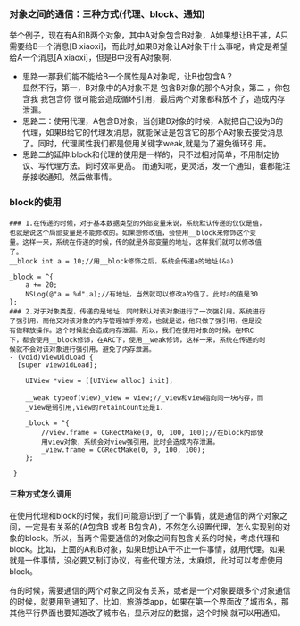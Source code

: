 ### 对象之间的通信：三种方式(代理、block、通知)
举个例子，现在有A和B两个对象，其中A对象包含B对象，A如果想让B干甚，A只需要给B一个消息[B xiaoxi]，而此时,如果B对象让A对象干什么事呢，肯定是希望给A一个消息[A xiaoxi]，但是B中没有A对象啊.<br/>
* 思路一:那我们能不能给B一个属性是A对象呢，让B也包含A？<br/>
显然不行，第一，B对象中的A对象不是 包含B对象的那个A对象，第二 ，你包含我 我包含你 很可能会造成循环引用，最后两个对象都释放不了，造成内存泄漏。
* 思路二：使用代理，A包含B对象，当创建B对象的时候，A就把自己设为B的代理，如果B给它的代理发消息，就能保证是包含它的那个A对象去接受消息了。同时，代理属性我们都是使用关键字weak,就是为了避免循环引用。
* 思路二的延伸:block和代理的使用是一样的，只不过相对简单，不用制定协议、写代理方法。同时效率更高。
而通知呢，更灵活，发一个通知，谁都能注册接收通知，然后做事情。
### block的使用
```
### 1.在传递的时候，对于基本数据类型的外部变量来说，系统默认传递的仅仅是值，
也就是说这个局部变量是不能修改的。如果想修改值，会使用__block来修饰这个变
量。这样一来，系统在传递的时候，传的就是外部变量的地址，这样我们就可以修改值
了。
__block int a = 10;//用__block修饰之后，系统会传递a的地址(&a)
    
_block = ^{
    a += 20;
    NSLog(@"a = %d",a);//有地址，当然就可以修改a的值了。此时a的值是30
};
### 2.对于对象类型，传递的是地址，同时默认对该对象进行了一次强引用。系统进行
了强引用，而他又对该对象的内存管理袖手旁观，也就是说，他只做了强引用，但是没
有做释放操作。这个时候就会造成内存泄漏。所以，我们在使用对象的时候，在MRC
下，都会使用__block修饰，在ARC下，使用__weak修饰，这样一来，系统在传递的时
候就不会对该对象进行强引用，避免了内存泄漏。
- (void)viewDidLoad {
  [super viewDidLoad];
   
    UIView *view = [[UIView alloc] init];
    
    __weak typeof(view)_view = view;//_view和view指向同一块内存，而
    _view是弱引用,view的retainCount还是1.
    
    _block = ^{
        //view.frame = CGRectMake(0, 0, 100, 100);//在block内部使
        用view对象，系统会对view强引用，此时会造成内存泄漏。
        _view.frame = CGRectMake(0, 0, 100, 100);
    };
    
 }
```
#### 三种方式怎么调用
在使用代理和block的时候，我们可能意识到了一个事情，就是通信的两个对象之间，一定是有关系的(A包含B  或者 B包含A)，不然怎么设置代理，怎么实现别的对象的block。所以，当两个需要通信的对象之间有包含关系的时候，考虑代理和block。比如，上面的A和B对象，如果B想让A干不止一件事情，就用代理。如果就是一件事情，没必要又制订协议，有些代理方法，太麻烦，此时可以考虑使用block。

有的时候，需要通信的两个对象之间没有关系，或者是一个对象要跟多个对象通信的时候，就要用到通知了。比如，旅游类app，如果在第一个界面改了城市名，那其他平行界面也要知道改了城市名，显示对应的数据，这个时候 就可以用通知。